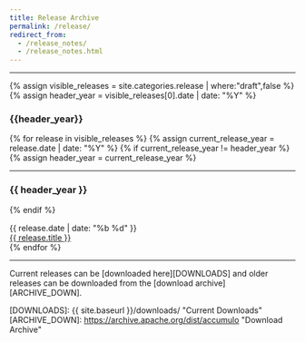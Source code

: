 ```yaml
---
title: Release Archive
permalink: /release/
redirect_from: 
  - /release_notes/
  - /release_notes.html
---
```


<div>
<hr>

{% assign visible_releases = site.categories.release | where:"draft",false %}
{% assign header_year = visible_releases[0].date | date: "%Y" %}
<h3>{{header_year}}</h3>
{% for release in visible_releases %}
  {% assign current_release_year = release.date | date: "%Y" %}
  {% if current_release_year != header_year %}
    {% assign header_year = current_release_year %}
    <hr>
    <h3>{{ header_year }}</h3>
  {% endif %}
  <div class="row" style="margin-top: 15px">
    <div class="col-md-1">{{ release.date | date: "%b %d" }}</div>
    <div class="col-md-10"><a href="{{ site.baseurl }}{{ release.url }}">{{ release.title }}</a></div>
  </div>
{% endfor %}
</div>

<hr>

Current releases can be [downloaded here][DOWNLOADS] and older releases can be
downloaded from the [download archive][ARCHIVE_DOWN].

[DOWNLOADS]: {{ site.baseurl }}/downloads/ "Current Downloads"
[ARCHIVE_DOWN]: https://archive.apache.org/dist/accumulo "Download Archive"
